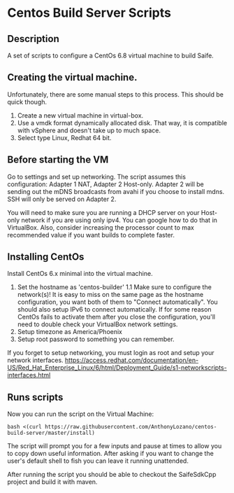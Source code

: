 # Centos Build Server Scripts
## Description
A set of scripts to configure a CentOs 6.8 virtual machine to build Saife.

## Creating the virtual machine.
Unfortunately, there are some manual steps to this process. This should be quick though.

1. Create a new virtual machine in virtual-box.
1. Use a vmdk format dynamically allocated disk. That way, it is compatible with vSphere and doesn't take up to much space.
1. Select type Linux, Redhat 64 bit.

## Before starting the VM

Go to settings and set up networking. The script assumes this configuration: Adapter 1 NAT, Adapter 2 Host-only. Adapter 2 will be sending out the mDNS broadcasts from avahi if you choose to install mdns. SSH will only be served on Adapter 2. 

You will need to make sure you are running a DHCP server on your Host-only network if you are using only ipv4. You can google how to do that in VirtualBox. Also, consider increasing the processor count to max recommended value if you want builds to complete faster.

## Installing CentOs
Install CentOs 6.x minimal into the virtual machine.

1. Set the hostname as 'centos-builder'
1.1 Make sure to configure the network(s)! It is easy to miss on the same page as the hostname configuration, you want both of them to "Connect automatically". You should also setup IPv6 to connect automatically. If for some reason CentOs fails to activate them after you close the configuration, you'll need to double check your VirtualBox network settings.
1. Setup timezone as America/Phoenix
1. Setup root password to something you can remember.


If you forget to setup networking, you must login as root and setup your network interfaces. https://access.redhat.com/documentation/en-US/Red_Hat_Enterprise_Linux/6/html/Deployment_Guide/s1-networkscripts-interfaces.html

## Runs scripts
Now you can run the script on the Virtual Machine:
```
bash <(curl https://raw.githubusercontent.com/AnthonyLozano/centos-build-server/master/install)
```

The script will prompt you for a few inputs and pause at times to allow you to copy down useful information. After asking if you want to change the user's default shell to fish you can leave it running unattended.

After running the script you should be able to checkout the SaifeSdkCpp project and build it with maven. 
